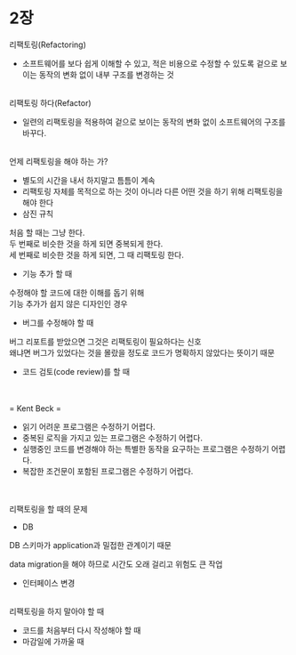 # 2장

리팩토링(Refactoring)

* 소프트웨어를 보다 쉽게 이해할 수 있고, 적은 비용으로 수정할 수 있도록 겉으로 보이는 동작의 변화 없이 내부 구조를 변경하는 것

\
리팩토링 하다(Refactor)

* 일련의 리팩토링을 적용하여 겉으로 보이는 동작의 변화 없이 소프트웨어의 구조를 바꾸다.

\
언제 리팩토링을 해야 하는 가?

* 별도의 시간을 내서 하지말고 틈틈이 계속
* 리팩토링 자체를 목적으로 하는 것이 아니라 다른 어떤 것을 하기 위해 리팩토링을 해야 한다
* 삼진 규칙

처음 할 때는 그냥 한다.\
두 번째로 비슷한 것을 하게 되면 중복되게 한다.\
세 번째로 비슷한 것을 하게 되면, 그 때 리팩토링 한다.

* 기능 추가 할 때

수정해야 할 코드에 대한 이해를 돕기 위해\
기능 추가가 쉽지 않은 디자인인 경우

* 버그를 수정해야 할 때

버그 리포트를 받았으면 그것은 리팩토링이 필요하다는 신호\
왜냐면 버그가 있었다는 것을 몰랐을 정도로 코드가 명확하지 않았다는 뜻이기 때문

* 코드 검토(code review)를 할 때

\
\
\= Kent Beck =

* 읽기 어려운 프로그램은 수정하기 어렵다.
* 중복된 로직을 가지고 있는 프로그램은 수정하기 어렵다.
* 실행중인 코드를 변경해야 하는 특별한 동작을 요구하는 프로그램은 수정하기 어렵다.
* 복잡한 조건문이 포함된 프로그램은 수정하기 어렵다.

\
\
리팩토링을 할 때의 문제

* DB

DB 스키마가 application과 밀접한 관계이기 때문

data migration을 해야 하므로 시간도 오래 걸리고 위험도 큰 작업

* 인터페이스 변경

\
리팩토링을 하지 말아야 할 때

* 코드를 처음부터 다시 작성해야 할 때
* 마감일에 가까울 때
